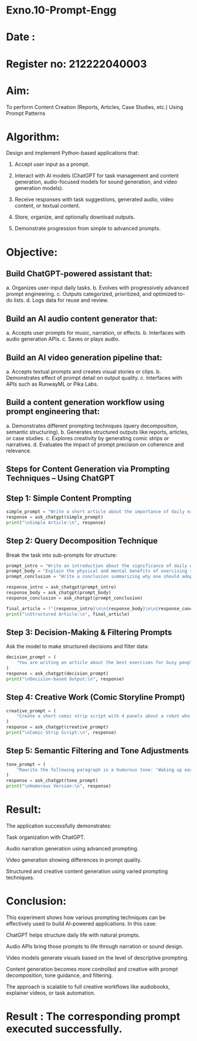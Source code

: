 # Exno.10-Prompt-Engg
# Date : 
# Register no: 212222040003
# Aim: 
To perform Content Creation (Reports, Articles, Case Studies, etc.) Using Prompt Patterns
# Algorithm: 
Design and implement Python-based applications that:

1. Accept user input as a prompt.

2. Interact with AI models (ChatGPT for task management and content generation, audio-focused models for sound generation, and video generation models).

3. Receive responses with task suggestions, generated audio, video content, or textual content.

4. Store, organize, and optionally download outputs.

5. Demonstrate progression from simple to advanced prompts.

# Objective:

## Build ChatGPT-powered assistant that:

a. Organizes user-input daily tasks.
b. Evolves with progressively advanced prompt engineering.
c. Outputs categorized, prioritized, and optimized to-do lists.
d. Logs data for reuse and review.

## Build an AI audio content generator that:

a. Accepts user prompts for music, narration, or effects.
b. Interfaces with audio generation APIs.
c. Saves or plays audio.

## Build an AI video generation pipeline that:

a. Accepts textual prompts and creates visual stories or clips.
b. Demonstrates effect of prompt detail on output quality.
c. Interfaces with APIs such as RunwayML or Pika Labs.

## Build a content generation workflow using prompt engineering that:

a. Demonstrates different prompting techniques (query decomposition, semantic structuring).
b. Generates structured outputs like reports, articles, or case studies.
c. Explores creativity by generating comic strips or narratives.
d. Evaluates the impact of prompt precision on coherence and relevance.

## Steps for Content Generation via Prompting Techniques – Using ChatGPT

## Step 1: Simple Content Prompting
```py
simple_prompt = "Write a short article about the importance of daily exercise."
response = ask_chatgpt(simple_prompt)
print("\nSimple Article:\n", response)
```
## Step 2: Query Decomposition Technique
Break the task into sub-prompts for structure:
```py
prompt_intro = "Write an introduction about the significance of daily exercise."
prompt_body = "Explain the physical and mental benefits of exercising regularly."
prompt_conclusion = "Write a conclusion summarizing why one should adopt daily exercise."

response_intro = ask_chatgpt(prompt_intro)
response_body = ask_chatgpt(prompt_body)
response_conclusion = ask_chatgpt(prompt_conclusion)

final_article = f"{response_intro}\n\n{response_body}\n\n{response_conclusion}"
print("\nStructured Article:\n", final_article)
```
## Step 3: Decision-Making & Filtering Prompts
Ask the model to make structured decisions and filter data:
```py
decision_prompt = (
    "You are writing an article about the best exercises for busy people. Choose top 3 based on time efficiency, impact, and accessibility."
)
response = ask_chatgpt(decision_prompt)
print("\nDecision-based Output:\n", response)
```
## Step 4: Creative Work (Comic Storyline Prompt)
```py
creative_prompt = (
    "Create a short comic strip script with 4 panels about a robot who learns to cook pasta."
)
response = ask_chatgpt(creative_prompt)
print("\nComic Strip Script:\n", response)
```
## Step 5: Semantic Filtering and Tone Adjustments
```py
tone_prompt = (
    "Rewrite the following paragraph in a humorous tone: 'Waking up early is good for productivity, but hard to do.'"
)
response = ask_chatgpt(tone_prompt)
print("\nHumorous Version:\n", response)
```
# Result:

The application successfully demonstrates:

Task organization with ChatGPT.

Audio narration generation using advanced prompting.

Video generation showing differences in prompt quality.

Structured and creative content generation using varied prompting techniques.

# Conclusion:
This experiment shows how various prompting techniques can be effectively used to build AI-powered applications. In this case:

ChatGPT helps structure daily life with natural prompts.

Audio APIs bring those prompts to life through narration or sound design.

Video models generate visuals based on the level of descriptive prompting.

Content generation becomes more controlled and creative with prompt decomposition, tone guidance, and filtering.

The approach is scalable to full creative workflows like audiobooks, explainer videos, or task automation.

# Result :  The corresponding prompt executed successfully.
